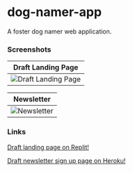 # dog-namer-app

A foster dog namer web application.

### Screenshots

| <b>Draft Landing Page</b> |
| :-----------------------: |
|  ![Draft Landing Page]()  |

| <b>Newsletter</b> |
| :---------------: |
|  ![Newsletter]()  |

### Links

[Draft landing page on Replit!](https://dog-namer-app.faraja.repl.co/)

[Draft newsletter sign up page on Heroku!](https://peaceful-basin-14103.herokuapp.com/)
